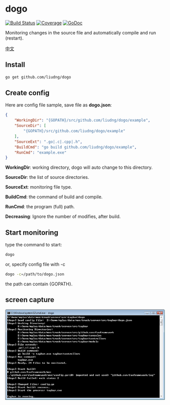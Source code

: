 # dogo

[![Build Status](https://travis-ci.org/liudng/dogo.svg)](https://travis-ci.org/liudng/dogo)
[![Coverage](http://gocover.io/_badge/github.com/liudng/dogo)](http://gocover.io/github.com/liudng/dogo)
[![GoDoc](https://godoc.org/github.com/liudng/dogo?status.png)](http://godoc.org/github.com/liudng/dogo)

Monitoring changes in the source file and automatically compile and run (restart).

[中文](doc/zh/README.md)

## Install

```bash
go get github.com/liudng/dogo
```

## Create config

Here are config file sample, save file as **dogo.json**:

```json
{
    "WorkingDir": "{GOPATH}/src/github.com/liudng/dogo/example",
    "SourceDir": [
        "{GOPATH}/src/github.com/liudng/dogo/example"
    ],
    "SourceExt": ".go|.c|.cpp|.h",
    "BuildCmd": "go build github.com/liudng/dogo/example",
    "RunCmd": "example.exe"
}
```

**WorkingDir**: working directory, dogo will auto change to this directory.

**SourceDir**: the list of source directories.

**SourceExt**: monitoring file type.

**BuildCmd**: the command of build and compile.

**RunCmd**: the program (full) path.

**Decreasing**: Ignore the number of modifies, after build.

## Start monitoring

type the command to start:

```sh
dogo
```

or, specify config file with -c

```sh
dogo -c=/path/to/dogo.json
```

the path can contain {GOPATH}.

## screen capture

![windows screen](doc/en/img/screen2.png)